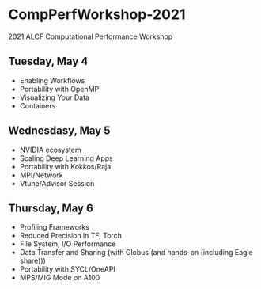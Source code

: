 # CompPerfWorkshop-2021
2021 ALCF Computational Performance Workshop

## Tuesday, May 4
- Enabling Workflows
- Portability with OpenMP
- Visualizing Your Data
- Containers

## Wednesdasy, May 5
- NVIDIA ecosystem
- Scaling Deep Learning Apps
- Portability with Kokkos/Raja
- MPI/Network
- Vtune/Advisor Session

##  Thursday, May 6
- Profiling Frameworks
- Reduced Precision in TF, Torch
- File System,  I/O Performance
- Data Transfer and Sharing (with Globus (and hands-on (including Eagle share)))
- Portability with SYCL/OneAPI
- MPS/MIG Mode on A100
